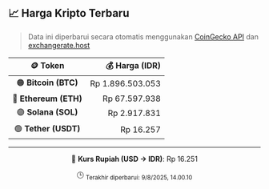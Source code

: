 

<!-- HARGA_KRIPTO -->
## 📈 Harga Kripto Terbaru

> Data ini diperbarui secara otomatis menggunakan [CoinGecko API](https://www.coingecko.com/) dan [exchangerate.host](https://exchangerate.host/)

<div align="center">

| 🪙 Token | 💰 Harga (IDR) |
|:------:|---------------:|
| 🟠 **Bitcoin (BTC)**   | Rp 1.896.503.053 |
| 🔵 **Ethereum (ETH)**  | Rp 67.597.938 |
| 🟣 **Solana (SOL)**    | Rp 2.917.831 |
| 🟢 **Tether (USDT)**   | Rp 16.257 |

---

💱 **Kurs Rupiah (USD → IDR)**: Rp 16.251

🕒 <sub>Terakhir diperbarui: 9/8/2025, 14.00.10</sub>

</div>
<!-- /HARGA_KRIPTO -->